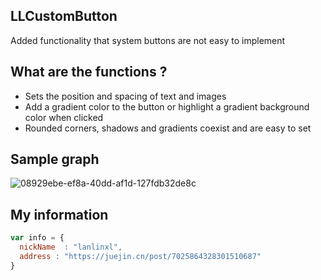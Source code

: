 ## LLCustomButton
Added functionality that system buttons are not easy to implement

## What are the functions ?
* Sets the position and spacing of text and images
* Add a gradient color to the button or highlight a gradient background color when clicked
* Rounded corners, shadows and gradients coexist and are easy to set

## Sample graph
![08929ebe-ef8a-40dd-af1d-127fdb32de8c](https://user-images.githubusercontent.com/38074234/139818423-543abf16-3608-45e0-ac3a-7d9fbe615b5f.gif)

## My information
```javascript
var info = {
  nickName  : "lanlinxl",
  address : "https://juejin.cn/post/7025864328301510687"
}
```

